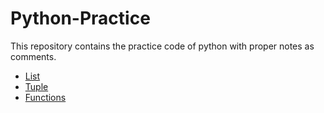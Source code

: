 # Python-Practice
This repository contains the practice code of python with proper notes as comments.

- [List](list.py)
- [Tuple](tuple.py)
- [Functions](function.py)

